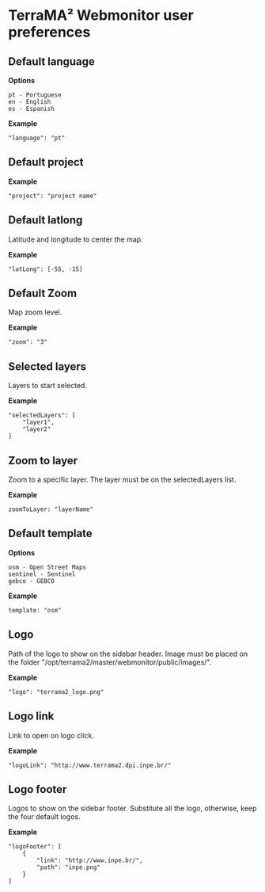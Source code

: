 # TerraMA² Webmonitor user preferences

## Default language

**Options**

    pt - Portuguese
    en - English
    es - Espanish
 
**Example**

    "language": "pt"

## Default project

**Example**

    "project": "project name"
    
## Default latlong

Latitude and longitude to center the map.

**Example**

    "latLong": [-55, -15]

## Default Zoom

Map zoom level.

**Example**

    "zoom": "3"

## Selected layers

Layers to start selected.

**Example**

    "selectedLayers": [
	    "layer1",
	    "layer2"
    ]

## Zoom to layer

Zoom to a specific layer. The layer must be on the selectedLayers list.

**Example**

    zoomToLayer: "layerName"

## Default template

**Options**

    osm - Open Street Maps
    sentinel - Sentinel
    gebco - GEBCO

**Example**

    template: "osm"

## Logo

Path of the logo to show on the sidebar header. Image must be placed on the folder "/opt/terrama2/master/webmonitor/public/images/".

**Example**

    "logo": "terrama2_logo.png"

## Logo link

Link to open on logo click.

**Example**

    "logoLink": "http://www.terrama2.dpi.inpe.br/"

## Logo footer

Logos to show on the sidebar footer. Substitute all the logo, otherwise, keep the four default logos.

**Example**

    "logoFooter": [
    	{ 
    		"link": "http://www.inpe.br/",
    		"path": "inpe.png"
    	}
    ]

